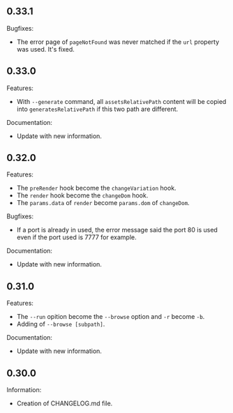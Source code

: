 ## 0.33.1 ##

Bugfixes:

- The error page of `pageNotFound` was never matched if the `url` property was used. It's fixed.



## 0.33.0 ##

Features:

- With `--generate` command, all `assetsRelativePath` content will be copied into `generatesRelativePath` if this two path are different.

Documentation:

- Update with new information.



## 0.32.0 ##

Features:

- The `preRender` hook become the `changeVariation` hook.
- The `render` hook become the `changeDom` hook.
 - The `params.data` of `render` become `params.dom` of `changeDom`.

Bugfixes:

- If a port is already in used, the error message said the port 80 is used even if the port used is 7777 for example.

Documentation:

- Update with new information.



## 0.31.0 ##

Features:

- The `--run` opition become the `--browse` option and `-r` become `-b`.
- Adding of `--browse [subpath]`.

Documentation:

- Update with new information.



## 0.30.0 ##

Information:

- Creation of CHANGELOG.md file.